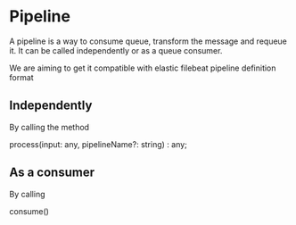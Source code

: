 # Pipeline

A pipeline is a way to consume queue, transform the message and requeue it.
It can be called independently or as a queue consumer.

We are aiming to get it compatible with elastic filebeat pipeline definition format

## Independently

By calling the method

process(input: any, pipelineName?: string) : any;

## As a consumer

By calling

consume()
